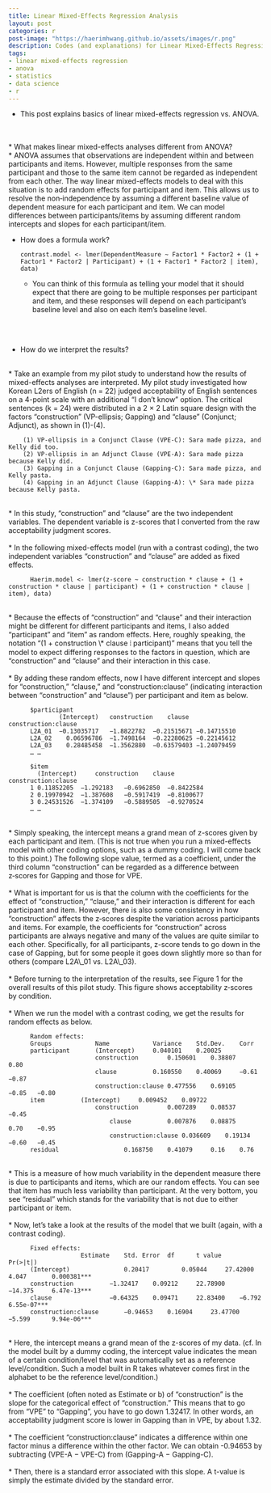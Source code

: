 ```yaml
---
title: Linear Mixed-Effects Regression Analysis
layout: post
categories: r
post-image: "https://haerimhwang.github.io/assets/images/r.png"
description: Codes (and explanations) for Linear Mixed-Effects Regression Analysis
tags:
- linear mixed-effects regression
- anova
- statistics
- data science 
- r
---
```


* This post explains basics of linear mixed-effects regression vs. ANOVA.  
<br>
<br>
* What makes linear mixed-effects analyses different from ANOVA?  <br>
   * ANOVA assumes that observations are independent within and between participants and items. However, multiple responses from the same participant and those to the same item cannot be regarded as independent from each other. The way linear mixed-effects models to deal with this situation is to add random effects for participant and item. This allows us to resolve the non‑independence by assuming a different baseline value of dependent measure for each participant and item. We can model differences between participants/items by assuming different random intercepts and slopes for each participant/item.  
<br>

* How does a formula work?  
    
      contrast.model <- lmer(DependentMeasure ~ Factor1 * Factor2 + (1 + Factor1 * Factor2 | Participant) + (1 + Factor1 * Factor2 | item), data)
        
    * You can think of this formula as telling your model that it should expect that there are going to be multiple responses per participant and item, and these responses will depend on each participant’s baseline level and also on each item’s baseline level.  
<br>
<br>  

* How do we interpret the results?
<br>   
    * Take an example from my pilot study to understand how the results of mixed-effects analyses are interpreted. My pilot study investigated how Korean L2ers of English (n = 22) judged acceptability of English sentences on a 4-point scale with an additional “I don’t know” option. The critical sentences (k = 24) were distributed in a 2 × 2 Latin square design with the factors “construction” (VP-ellipsis; Gapping) and “clause” (Conjunct; Adjunct), as shown in (1)-(4).  
      
        (1) VP-ellipsis in a Conjunct Clause (VPE‑C): Sara made pizza, and Kelly did too.  
        (2) VP-ellipsis in an Adjunct Clause (VPE‑A): Sara made pizza because Kelly did.  
        (3) Gapping in a Conjunct Clause (Gapping‑C): Sara made pizza, and Kelly pasta.  
        (4) Gapping in an Adjunct Clause (Gapping‑A): \* Sara made pizza because Kelly pasta.  
<br>          
    * In this study, “construction” and “clause” are the two independent variables. The dependent variable is z-scores that I converted from the raw acceptability judgment scores.
<br>
<br> 
    * In the following mixed-effects model (run with a contrast coding), the two independent variables “construction” and “clause” are added as fixed effects.
        
          Haerim.model <- lmer(z-score ~ construction * clause + (1 + construction * clause | participant) + (1 + construction * clause | item), data)

  <br>
   * Because the effects of “construction” and “clause” and their interaction might be different for different participants and items, I also added “participant” and “item” as random effects. Here, roughly speaking, the notation “(1 + construction \* clause ⦙ participant)” means that you tell the model to expect differing responses to the factors in question, which are “construction” and “clause” and their interaction in this case.
<br>
<br>
    * By adding these random effects, now I have different intercept and slopes for “construction,” “clause,” and “construction:clause” (indicating interaction between “construction” and “clause”) per participant and item as below.
        
          $participant
                  (Intercept) 	construction	clause		construction:clause
          L2A_01  −0.13035717	−1.8822782	−0.21515671	−0.14715510
          L2A_02	0.06596786	−1.7498164	−0.22280625	−0.22145612
          L2A_03	0.28485458	−1.3562880	−0.63579403	−1.24079459
          … …
            
          $item
           	(Intercept) 	construction	clause		construction:clause
          1	0.11852205	−1.292183	−0.6962850	−0.8422584
          2	0.19970942	−1.387608	−0.5917419	−0.8100677
          3	0.24531526	−1.374109	−0.5889505	−0.9270524
          … …

  <br>
   * Simply speaking, the intercept means a grand mean of z-scores given by each participant and item. (This is not true when you run a mixed-effects model with other coding options, such as a dummy coding. I will come back to this point.) The following slope value, termed as a coefficient, under the third column “construction” can be regarded as a difference between z‑scores for Gapping and those for VPE.
<br>
<br>
    * What is important for us is that the column with the coefficients for the effect of “construction,” “clause,” and their interaction is different for each participant and item. However, there is also some consistency in how “construction” affects the z‑scores despite the variation across participants and items. For example, the coefficients for “construction” across participants are always negative and many of the values are quite similar to each other. Specifically, for all participants, z-score tends to go down in the case of Gapping, but for some people it goes down slightly more so than for others (compare L2A\_01 vs. L2A\_03).
<br> 
<br>
    * Before turning to the interpretation of the results, see Figure 1 for the overall results of this pilot study. This figure shows acceptability z‑scores by condition.
<br> 
<br>
    * When we run the model with a contrast coding, we get the results for random effects as below.
        
          Random effects:
          Groups			Name			Variance	Std.Dev.	Corr 
          participant	  	(Intercept)		0.040101	0.20025 
                       		construction		0.150601	0.38807		0.80 
                       		clause			0.160550	0.40069		−0.61	−0.87
                       		construction:clause	0.477556	0.69105		−0.85	−0.80
          item			(Intercept)		0.009452	0.09722 
                       		construction		0.007289	0.08537		−0.45
                        		clause			0.007876	0.08875		0.70	−0.95
                        		construction:clause	0.036609	0.19134		−0.60 	−0.45
          residual					0.168750	0.41079		0.16	0.76


  <br>
   * This is a measure of how much variability in the dependent measure there is due to participants and items, which are our random effects. You can see that item has much less variability than participant. At the very bottom, you see “residual” which stands for the variability that is not due to either participant or item.
<br>
<br>
    * Now, let’s take a look at the results of the model that we built (again, with a contrast coding).
        
          Fixed effects:
          				Estimate	Std. Error  df		t value		Pr(>|t|)
          (Intercept)		        0.20417	    	0.05044	    27.42000	4.047		0.000381***
          construction			−1.32417	0.09212	    22.78900	−14.375	  	6.47e-13***
          clause				−0.64325	0.09471	    22.83400	−6.792		6.55e-07***
          construction:clause		−0.94653	0.16904	    23.47700	−5.599		9.94e-06***

  <br>
   * Here, the intercept means a grand mean of the z-scores of my data. (cf. In the model built by a dummy coding, the intercept value indicates the mean of a certain condition/level that was automatically set as a reference level/condition. Such a model built in R takes whatever comes first in the alphabet to be the reference level/condition.)
<br>
<br>
   * The coefficient (often noted as Estimate or b) of “construction” is the slope for the categorical effect of “construction.” This means that to go from “VPE” to “Gapping”, you have to go down 1.32417. In other words, an acceptability judgment score is lower in Gapping than in VPE, by about 1.32.
<br> 
<br>
    * The coefficient “construction:clause” indicates a difference within one factor minus a difference within the other factor. We can obtain -0.94653 by subtracting (VPE-A − VPE-C) from (Gapping-A − Gapping-C).
<br>
<br>
    * Then, there is a standard error associated with this slope. A t-value is simply the estimate divided by the standard error.
<br> 
<br> 

